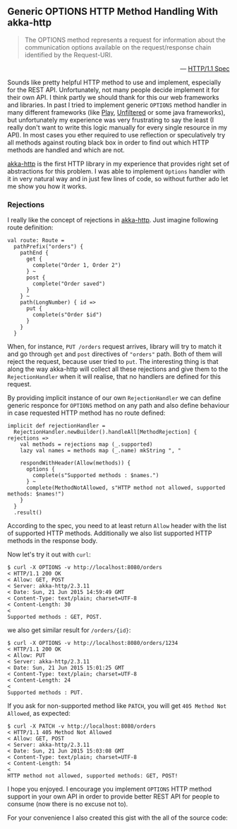 ## Generic OPTIONS HTTP Method Handling With akka-http

> The OPTIONS method represents a request for information about the communication options available on the request/response chain identified by the Request-URI.

<div style="text-align: right">&mdash;&nbsp;<a href="http://www.w3.org/Protocols/rfc2616/rfc2616-sec9.html#sec9.2">HTTP/1.1 Spec</a></div>

Sounds like pretty helpful HTTP method to use and implement, especially for the REST API. Unfortunately, not many people decide implement it for
their own API. I think partly we should thank for this our web frameworks and libraries. In past I tried to implement generic `OPTIONS` method
handler in many different frameworks (like [Play][1], [Unfiltered][2]
or some java frameworks), but unfortunately my experience was very frustrating to say the least (I really don't want to write this logic manually for every single resource in my API). In most cases you ether required to use reflection
or speculatively try all methods against routing black box in order to find out which HTTP methods are handled and which are not.

[akka-http][3] is the first HTTP library in my experience that
provides right set of abstractions for this problem. I was able to implement `Options` handler with it in very natural way and in just few lines
of code, so without further ado let me show you how it works.

<!-- more -->

### Rejections

I really like the concept of rejections in [akka-http][3]. Just imagine following route definition:

    val route: Route =
      pathPrefix("orders") {
        pathEnd {
          get {
            complete("Order 1, Order 2")
          } ~
          post {
            complete("Order saved")
          }
        } ~
        path(LongNumber) { id =>
          put {
            complete(s"Order $id")
          }
        }
      }

When, for instance, `PUT /orders` request arrives, library will try to match it and go through `get` and `post` directives of `"orders"` path.
Both of them will reject the request, because user tried to `put`. The interesting thing is that along the way akka-http will collect all these
rejections and give them to the `RejectionHandler` when it will realise, that no handlers are defined for this request.

By providing implicit instance of our own `RejectionHandler` we can define generic responce for `OPTIONS` method on any path and also define behaviour
in case requested HTTP method has no route defined:

    implicit def rejectionHandler =
      RejectionHandler.newBuilder().handleAll[MethodRejection] { rejections =>
        val methods = rejections map (_.supported)
        lazy val names = methods map (_.name) mkString ", "

        respondWithHeader(Allow(methods)) {
          options {
            complete(s"Supported methods : $names.")
          } ~
          complete(MethodNotAllowed, s"HTTP method not allowed, supported methods: $names!")
        }
      }
      .result()

According to the spec, you need to at least return `Allow` header with the list of supported HTTP methods. Additionally we also list supported HTTP methods in the
response body.

Now let's try it out with `curl`:

    $ curl -X OPTIONS -v http://localhost:8080/orders
    < HTTP/1.1 200 OK
    < Allow: GET, POST
    < Server: akka-http/2.3.11
    < Date: Sun, 21 Jun 2015 14:59:49 GMT
    < Content-Type: text/plain; charset=UTF-8
    < Content-Length: 30
    <
    Supported methods : GET, POST.

we also get similar result for `/orders/{id}`:

    $ curl -X OPTIONS -v http://localhost:8080/orders/1234
    < HTTP/1.1 200 OK
    < Allow: PUT
    < Server: akka-http/2.3.11
    < Date: Sun, 21 Jun 2015 15:01:25 GMT
    < Content-Type: text/plain; charset=UTF-8
    < Content-Length: 24
    <
    Supported methods : PUT.

If you ask for non-supported method like `PATCH`, you will get `405 Method Not Allowed`, as expected:

    $ curl -X PATCH -v http://localhost:8080/orders
    < HTTP/1.1 405 Method Not Allowed
    < Allow: GET, POST
    < Server: akka-http/2.3.11
    < Date: Sun, 21 Jun 2015 15:03:08 GMT
    < Content-Type: text/plain; charset=UTF-8
    < Content-Length: 54
    <
    HTTP method not allowed, supported methods: GET, POST!

I hope you enjoyed. I encourage you implement `OPTIONS` HTTP method support in your own API in order to provide better REST API
for people to consume (now there is no excuse not to).

For your convenience I also created this gist with the all of the source code:

<script src="https://gist.github.com/OlegIlyenko/c4c7199e6eba3d1dff37.js"></script>

[1]: https://www.playframework.com/
[2]: http://unfiltered.databinder.net/Unfiltered.html
[3]: http://doc.akka.io/docs/akka-stream-and-http-experimental/current/scala.html
